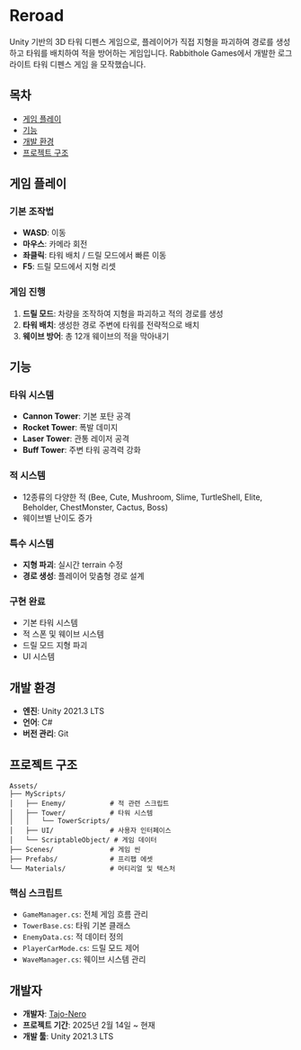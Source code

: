 # Reroad


Unity 기반의 3D 타워 디펜스 게임으로, 플레이어가 직접 지형을 파괴하여 경로를 생성하고 타워를 배치하여 적을 방어하는 게임입니다.
Rabbithole Games에서 개발한 로그라이트 타워 디펜스 게임 을 모작했습니다.

## 목차
- [게임 플레이](#게임-플레이)
- [기능](#기능)
- [개발 환경](#개발-환경)
- [프로젝트 구조](#프로젝트-구조)


## 게임 플레이

### 기본 조작법
- **WASD**: 이동
- **마우스**: 카메라 회전
- **좌클릭**: 타워 배치 / 드릴 모드에서 빠른 이동
- **F5**: 드릴 모드에서 지형 리셋

### 게임 진행
1. **드릴 모드**: 차량을 조작하여 지형을 파괴하고 적의 경로를 생성
2. **타워 배치**: 생성한 경로 주변에 타워를 전략적으로 배치
3. **웨이브 방어**: 총 12개 웨이브의 적을 막아내기

## 기능

### 타워 시스템
- **Cannon Tower**: 기본 포탄 공격
- **Rocket Tower**: 폭발 데미지
- **Laser Tower**: 관통 레이저 공격
- **Buff Tower**: 주변 타워 공격력 강화

### 적 시스템
- 12종류의 다양한 적 (Bee, Cute, Mushroom, Slime, TurtleShell, Elite, Beholder, ChestMonster, Cactus, Boss)
- 웨이브별 난이도 증가

### 특수 시스템
- **지형 파괴**: 실시간 terrain 수정
- **경로 생성**: 플레이어 맞춤형 경로 설계

### 구현 완료
- 기본 타워 시스템
- 적 스폰 및 웨이브 시스템
- 드릴 모드 지형 파괴
- UI 시스템

## 개발 환경

- **엔진**: Unity 2021.3 LTS
- **언어**: C#
- **버전 관리**: Git

## 프로젝트 구조

```
Assets/
├── MyScripts/
│   ├── Enemy/           # 적 관련 스크립트
│   ├── Tower/           # 타워 시스템
│   │   └── TowerScripts/
│   ├── UI/              # 사용자 인터페이스
│   └── ScriptableObject/ # 게임 데이터
├── Scenes/              # 게임 씬
├── Prefabs/             # 프리팹 에셋
└── Materials/           # 머티리얼 및 텍스처
```

### 핵심 스크립트
- `GameManager.cs`: 전체 게임 흐름 관리
- `TowerBase.cs`: 타워 기본 클래스
- `EnemyData.cs`: 적 데이터 정의
- `PlayerCarMode.cs`: 드릴 모드 제어
- `WaveManager.cs`: 웨이브 시스템 관리


## 개발자

- **개발자**: [Tajo-Nero](https://github.com/Tajo-Nero)
- **프로젝트 기간**: 2025년 2월 14일 ~ 현재
- **개발 툴**: Unity 2021.3 LTS

